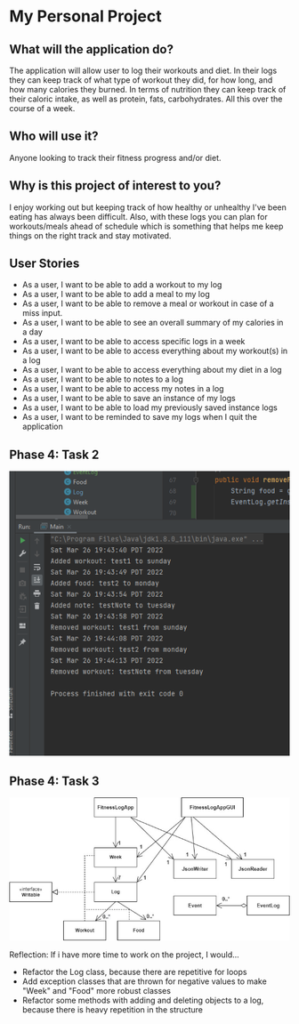 # My Personal Project

## What will the application do?
The application will allow user to log their workouts and diet.
In their logs they can keep track of what type of workout they did, for how long, and
how many calories they burned. In terms of nutrition they can keep track of their caloric intake, as well
as protein, fats, carbohydrates. All this over the course of a week.

## Who will use it?
Anyone looking to track their fitness progress and/or diet.

## Why is this project of interest to you?
I enjoy working out but keeping track of how healthy or unhealthy I've been
eating has always been difficult. Also, with these logs you can plan for 
workouts/meals ahead of schedule which is something that helps me keep things on the right
track and stay motivated.


## User Stories
- As a user, I want to be able to add a workout to my log
- As a user, I want to be able to add a meal to my log
- As a user, I want to be able to remove a meal or workout in case of a miss input. 
- As a user, I want to be able to see an overall summary of my calories in a day
- As a user, I want to be able to access specific logs in a week
- As a user, I want to be able to access everything about my workout(s) in a log
- As a user, I want to be able to access everything about my diet in a log
- As a user, I want to be able to notes to a log
- As a user, I want to be able to access my notes in a log
- As a user, I want to be able to save an instance of my logs
- As a user, I want to be able to load my previously saved instance logs
- As a user, I want to be reminded to save my logs when I quit the application



## Phase 4: Task 2

![img.png](EventLogRepresentative.png)

## Phase 4: Task 3

![img_1.png](UML_Class_Diagram.png)

Reflection: If i have more time to work on the project, I would...

- Refactor the Log class, because there are repetitive for loops
- Add exception classes that are thrown for negative values to make "Week" and "Food" more robust classes
- Refactor some methods with adding and deleting objects to a log, because there is heavy repetition in the structure
